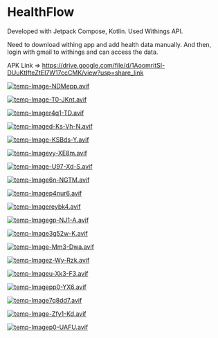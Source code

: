 # HealthFlow
Developed with Jetpack Compose, Kotlin.
Used Withings API.

Need to download withing app and add health data manually. And then, login with gmail to withings and can access the data.

APK Link => https://drive.google.com/file/d/1AoomritSI-DUuKtIfteZtEI7W17ccCMK/view?usp=share_link

[![temp-Image-NDMepp.avif](https://i.postimg.cc/tTsbtcfY/temp-Image-NDMepp.avif)](https://postimg.cc/2bNgC0CD)

[![temp-Image-T0-JKnt.avif](https://i.postimg.cc/vHVWSH9v/temp-Image-T0-JKnt.avif)](https://postimg.cc/0b9MzvV6)


[![temp-Imager4q1-TD.avif](https://i.postimg.cc/XvbSyJK1/temp-Imager4q1-TD.avif)](https://postimg.cc/sMw0k3N5)

[![temp-Imaged-Ks-Vh-N.avif](https://i.postimg.cc/TwdzC44r/temp-Imaged-Ks-Vh-N.avif)](https://postimg.cc/5HrKtn10)

[![temp-Image-KSBds-Y.avif](https://i.postimg.cc/T1hZXWG1/temp-Image-KSBds-Y.avif)](https://postimg.cc/bSc6xrZf)

[![temp-Imagevy-XE8m.avif](https://i.postimg.cc/7hcjPYYV/temp-Imagevy-XE8m.avif)](https://postimg.cc/64rMYKZ2)


[![temp-Image-U97-Xd-S.avif](https://i.postimg.cc/Qx9R450n/temp-Image-U97-Xd-S.avif)](https://postimg.cc/bsPCdGXQ)


[![temp-Image6n-NGTM.avif](https://i.postimg.cc/RVk2jFYC/temp-Image6n-NGTM.avif)](https://postimg.cc/56mPzx1D)

[![temp-Imagep4nur6.avif](https://i.postimg.cc/3x2z7hMX/temp-Imagep4nur6.avif)](https://postimg.cc/2180FPSy)

[![temp-Imagereybk4.avif](https://i.postimg.cc/s2yqgLyt/temp-Imagereybk4.avif)](https://postimg.cc/5X7nPnX3)


[![temp-Imagegp-NJ1-A.avif](https://i.postimg.cc/m2s5wq1h/temp-Imagegp-NJ1-A.avif)](https://postimg.cc/XXsLNs80)

[![temp-Image3g52w-K.avif](https://i.postimg.cc/7PgBfVt4/temp-Image3g52w-K.avif)](https://postimg.cc/jCS61zr3)

[![temp-Image-Mm3-Dwa.avif](https://i.postimg.cc/7Y9mNLyQ/temp-Image-Mm3-Dwa.avif)](https://postimg.cc/pp9fWRrD)

[![temp-Imagez-Wy-Rzk.avif](https://i.postimg.cc/VkN4Zcfs/temp-Imagez-Wy-Rzk.avif)](https://postimg.cc/GHZk9VT6)

[![temp-Imageu-Xk3-F3.avif](https://i.postimg.cc/3rnvS0dp/temp-Imageu-Xk3-F3.avif)](https://postimg.cc/rzRszmGF)

[![temp-Imagepp0-YX6.avif](https://i.postimg.cc/wTrsHK5j/temp-Imagepp0-YX6.avif)](https://postimg.cc/dL80mxSb)

[![temp-Image7q8dd7.avif](https://i.postimg.cc/JzBHzTKc/temp-Image7q8dd7.avif)](https://postimg.cc/5Xb2PSh6)

[![temp-Image-Zfy1-Kd.avif](https://i.postimg.cc/tgQZZhM0/temp-Image-Zfy1-Kd.avif)](https://postimg.cc/bZgN42PL)

[![temp-Imagep0-UAFU.avif](https://i.postimg.cc/k472w7Cf/temp-Imagep0-UAFU.avif)](https://postimg.cc/R3bCZ5NH)
